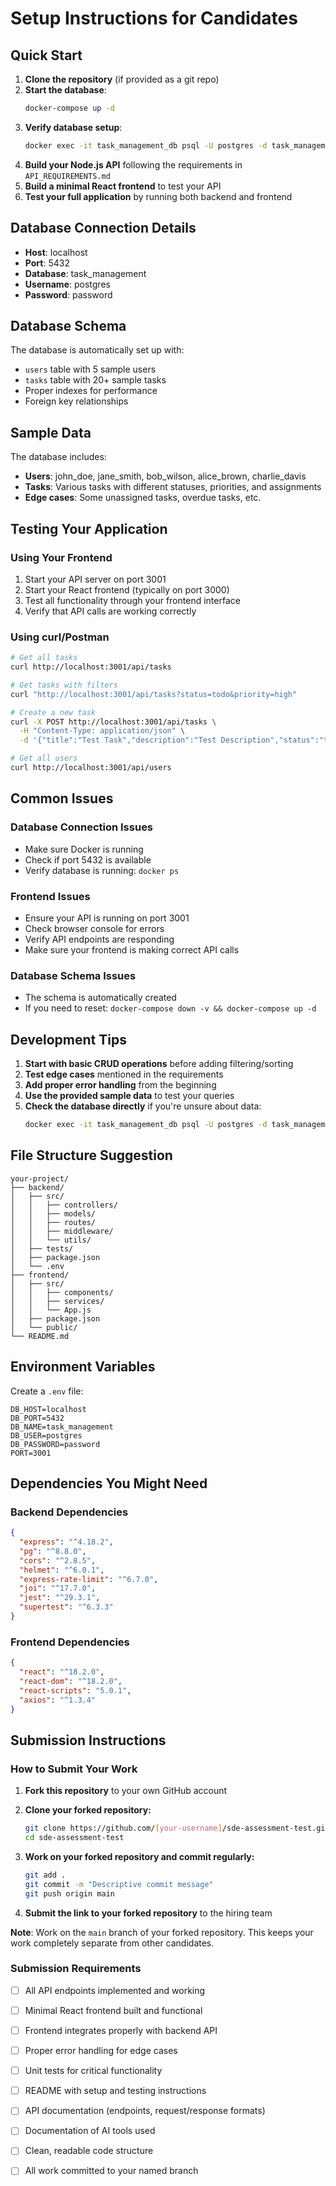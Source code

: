 # Setup Instructions for Candidates

## Quick Start

1. **Clone the repository** (if provided as a git repo)
2. **Start the database**:
   ```bash
   docker-compose up -d
   ```
3. **Verify database setup**:
   ```bash
   docker exec -it task_management_db psql -U postgres -d task_management -c "SELECT COUNT(*) FROM tasks;"
   ```
4. **Build your Node.js API** following the requirements in `API_REQUIREMENTS.md`
5. **Build a minimal React frontend** to test your API
6. **Test your full application** by running both backend and frontend

## Database Connection Details

- **Host**: localhost
- **Port**: 5432
- **Database**: task_management
- **Username**: postgres
- **Password**: password

## Database Schema

The database is automatically set up with:
- `users` table with 5 sample users
- `tasks` table with 20+ sample tasks
- Proper indexes for performance
- Foreign key relationships

## Sample Data

The database includes:
- **Users**: john_doe, jane_smith, bob_wilson, alice_brown, charlie_davis
- **Tasks**: Various tasks with different statuses, priorities, and assignments
- **Edge cases**: Some unassigned tasks, overdue tasks, etc.

## Testing Your Application

### Using Your Frontend
1. Start your API server on port 3001
2. Start your React frontend (typically on port 3000)
3. Test all functionality through your frontend interface
4. Verify that API calls are working correctly

### Using curl/Postman
```bash
# Get all tasks
curl http://localhost:3001/api/tasks

# Get tasks with filters
curl "http://localhost:3001/api/tasks?status=todo&priority=high"

# Create a new task
curl -X POST http://localhost:3001/api/tasks \
  -H "Content-Type: application/json" \
  -d '{"title":"Test Task","description":"Test Description","status":"todo","priority":"medium"}'

# Get all users
curl http://localhost:3001/api/users
```

## Common Issues

### Database Connection Issues
- Make sure Docker is running
- Check if port 5432 is available
- Verify database is running: `docker ps`

### Frontend Issues
- Ensure your API is running on port 3001
- Check browser console for errors
- Verify API endpoints are responding
- Make sure your frontend is making correct API calls

### Database Schema Issues
- The schema is automatically created
- If you need to reset: `docker-compose down -v && docker-compose up -d`

## Development Tips

1. **Start with basic CRUD operations** before adding filtering/sorting
2. **Test edge cases** mentioned in the requirements
3. **Add proper error handling** from the beginning
4. **Use the provided sample data** to test your queries
5. **Check the database directly** if you're unsure about data:
   ```bash
   docker exec -it task_management_db psql -U postgres -d task_management
   ```

## File Structure Suggestion

```
your-project/
├── backend/
│   ├── src/
│   │   ├── controllers/
│   │   ├── models/
│   │   ├── routes/
│   │   ├── middleware/
│   │   └── utils/
│   ├── tests/
│   ├── package.json
│   └── .env
├── frontend/
│   ├── src/
│   │   ├── components/
│   │   ├── services/
│   │   └── App.js
│   ├── package.json
│   └── public/
└── README.md
```

## Environment Variables

Create a `.env` file:
```
DB_HOST=localhost
DB_PORT=5432
DB_NAME=task_management
DB_USER=postgres
DB_PASSWORD=password
PORT=3001
```

## Dependencies You Might Need

### Backend Dependencies
```json
{
  "express": "^4.18.2",
  "pg": "^8.8.0",
  "cors": "^2.8.5",
  "helmet": "^6.0.1",
  "express-rate-limit": "^6.7.0",
  "joi": "^17.7.0",
  "jest": "^29.3.1",
  "supertest": "^6.3.3"
}
```

### Frontend Dependencies
```json
{
  "react": "^18.2.0",
  "react-dom": "^18.2.0",
  "react-scripts": "5.0.1",
  "axios": "^1.3.4"
}
```

## Submission Instructions

### How to Submit Your Work

1. **Fork this repository** to your own GitHub account
2. **Clone your forked repository:**
   ```bash
   git clone https://github.com/[your-username]/sde-assessment-test.git
   cd sde-assessment-test
   ```

3. **Work on your forked repository and commit regularly:**
   ```bash
   git add .
   git commit -m "Descriptive commit message"
   git push origin main
   ```

4. **Submit the link to your forked repository** to the hiring team

**Note**: Work on the `main` branch of your forked repository. This keeps your work completely separate from other candidates.

### Submission Requirements

- [ ] All API endpoints implemented and working
- [ ] Minimal React frontend built and functional
- [ ] Frontend integrates properly with backend API
- [ ] Proper error handling for edge cases
- [ ] Unit tests for critical functionality
- [ ] README with setup and testing instructions
- [ ] API documentation (endpoints, request/response formats)
- [ ] Documentation of AI tools used
- [ ] Clean, readable code structure
- [ ] All work committed to your named branch


